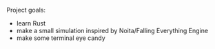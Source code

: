 Project goals:
- learn Rust
- make a small simulation inspired by Noita/Falling Everything Engine
- make some terminal eye candy
